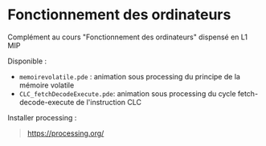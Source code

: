 # Fonctionnement des ordinateurs
Complément au cours "Fonctionnement des ordinateurs" dispensé en L1 MIP

Disponible :
- `memoirevolatile.pde` : animation sous processing du principe de la mémoire volatile
- `CLC_fetchDecodeExecute.pde`: animation sous processing du cycle fetch-decode-execute de l'instruction CLC

Installer processing :
>  https://processing.org/
